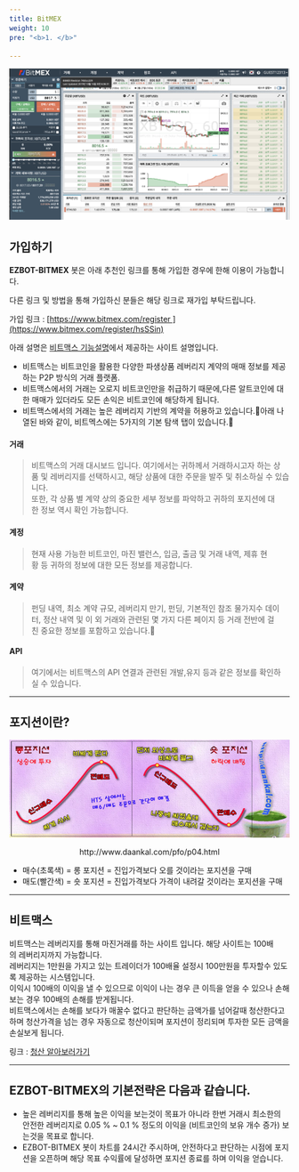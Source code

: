 ```yaml
---
title: BitMEX
weight: 10
pre: "<b>1. </b>"

---
```


![](/picture/site1.png?width=600&height=400)

## 가입하기

**EZBOT-BITMEX** 봇은 아래 추천인 링크를 통해 가입한 경우에 한해 이용이 가능합니다.

다른 링크 및 방법을 통해 가입하신 분들은 해당 링크로 재가입 부탁드립니다.

가입 링크 : [https://www.bitmex.com/register ](https://www.bitmex.com/register/hsSSin)

아래 설명은 [비트맥스 기능설명](https://www.bitcoinmaxmargin.com/)에서 제공하는 사이트 설명입니다.

- 비트맥스는 비트코인을 활용한 다양한 파생상품 레버리지 계약의 매매 정보를 제공하는 P2P 방식의 거래 플랫폼.
- 비트맥스에서의 거래는 오로지 비트코인만을 취급하기 때문에,다른 알트코인에 대한 매매가 있더라도 모든 손익은 비트코인에 해당하게 됩니다.
- 비트맥스에서의 거래는 높은 레버리지 기반의 계약을 허용하고 있습니다.아래 나열된 바와 같이, 비트멕스에는 5가지의 기본 탐색 탭이 있습니다.

#### 거래
> 비트맥스의 거래 대시보드 입니다. 여기에서는 귀하께서 거래하시고자 하는 상품 및 레버리지를 선택하시고, 해당 상품에 대한 주문을 발주 및 취소하실 수 있습니다.<br>또한, 각 상품 별 계약 상의 중요한 세부 정보를 파악하고 귀하의 포지션에 대한 정보 역시 확인 가능합니다.

#### 계정
> 현재 사용 가능한 비트코인, 마진 밸런스, 입금, 출금 및 거래 내역, 제휴 현황 등 귀하의 정보에 대한 모든 정보를 제공합니다.

#### 계약
> 펀딩 내역, 최소 계약 규모, 레버리지 만기, 펀딩, 기본적인 참조 물가지수 데이터, 정산 내역 및 이 외 거래와 관련된 몇 가지 다른 페이지 등 거래 전반에 걸친 중요한 정보를 포함하고 있습니다.

#### API
> 여기에서는 비트맥스의 API 연결과 관련된 개발,유지 등과 같은 정보를 확인하실 수 있습니다.

---

## 포지션이란?

![](/picture/position1.png?width=450&height=300)
<p align="center">
http://www.daankal.com/pfo/p04.html
</p>

- 매수(초록색) = 롱 포지션 = 진입가격보다 오를 것이라는 포지션을 구매
- 매도(빨간색) = 숏 포지션 = 진입가격보다 가격이 내려갈 것이라는 포지션을 구매

---

## 비트맥스 

비트맥스는 레버리지를 통해 마진거래를 하는 사이트 입니다. 해당 사이트는 100배의 레버리지까지 가능합니다.<br>
레버리지는 1만원을 가지고 있는 트레이더가 100배율 설정시 100만원을 투자할수 있도록 제공하는 시스템입니다.<br>
이익시 100배의 이익을 낼 수 있으므로 이익이 나는 경우 큰 이득을 얻을 수 있으나 손해보는 경우 100배의 손해를 받게됩니다.<br>
비트맥스에서는 손해를 보다가 매꿀수 없다고 판단하는 금액가를 넘어갈때 청산한다고 하며 청산가격을 넘는 경우 자동으로 청산이되며 포지션이 정리되며 투자한 모든 금액을 손실보게 됩니다. 

링크 : [청산 알아보러가기](청산링크)

--- 

## EZBOT-BITMEX의 기본전략은 다음과 같습니다.


- 높은 레버리지를 통해 높은 이익을 보는것이 목표가 아니라 한번 거래시 최소한의 안전한 레버리지로 0.05 % ~ 0.1 % 정도의 이익을 (비트코인의 보유 개수 증가) 보는것을 목표로 합니다.
- EZBOT-BITMEX 봇이 차트를 24시간 주시하며, 안전하다고 판단하는 시점에 포지션을 오픈하며 해당 목표 수익률에 달성하면 포지션 종료를 하며 이익을 얻습니다.

